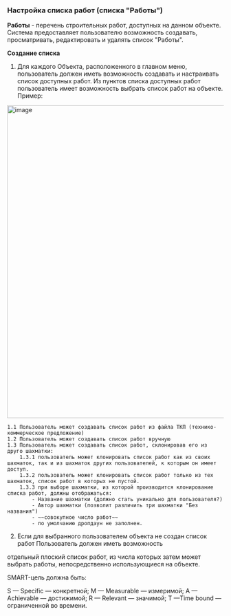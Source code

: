 ### Настройка списка работ (списка "Работы")  



**Работы** - перечень строительных работ, доступных на данном объекте.  
Система предоставляет пользователю возможность создавать, просматривать, редактировать и удалять список "Работы".

**Создание списка**

1. Для каждого Объекта, расположенного в главном меню, пользователь должен иметь возможность создавать и настраивать список доступных работ.
   Из пунктов списка доступных работ пользователь имеет возможность выбрать список работ на объекте. 
Пример:
<img width="727" alt="image" src="https://user-images.githubusercontent.com/122552428/212556648-078c9611-9280-40ef-baaf-ca7692968db7.png">

    1.1 Пользователь может создавать список работ из файла ТКП (технико-коммерческое предложение)
    1.2 Пользователь может создавать список работ вручную
    1.3 Пользователь может создавать список работ, склонировав его из друго шахматки:
        1.3.1 пользователь может клонировать список работ как из своих шахматок, так и из шахматок других пользователей, к которым он имеет доступ.
        1.3.2 пользователь может клонировать список работ только из тех шахматок, список работ в которых не пустой.
        1.3.3 при выборе шахматки, из которой производится клонирование списка работ, должны отображаться:
            - Название шахматки (должно стать уникально для пользователя?)
            - Автор шахматки (позволит различить три шахматки "Без названия")
            - ~~совокупное число работ~~
            - по умолчанию дропдаун не заполнен.
            

2. Если для выбранного пользователем объекта не создан список работ
Пользователь должен иметь возможность 









отдельный плоский список работ, из числа которых затем может выбрать работы, непосредственно
использующиеся на объекте.






SMART-цель должна быть:

S — Specific — конкретной;
M — Measurable — измеримой;
A — Achievable — достижимой;
R — Relevant — значимой;
T —Time bound — ограниченной во времени.


